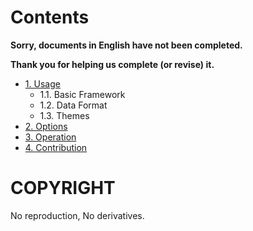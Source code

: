 Contents
======

**Sorry, documents in English have not been completed.**

**Thank you for helping us complete (or revise) it.**

* [1. Usage](1.usage.md)
  * 1.1. Basic Framework
  * 1.2. Data Format
  * 1.3. Themes
* [2. Options](2.options.md)
* [3. Operation](3.operation.md)
* [4. Contribution](4.contribution.md)

COPYRIGHT
===
No reproduction, No derivatives.

